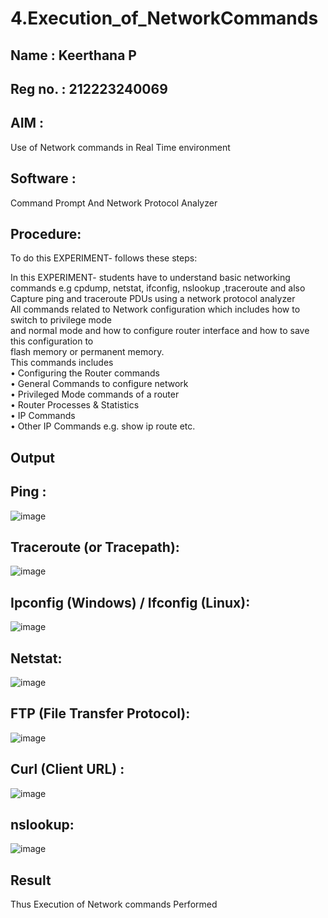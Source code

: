 # 4.Execution_of_NetworkCommands
## Name : Keerthana P
## Reg no. : 212223240069
## AIM : 
Use of Network commands in Real Time environment
## Software : 
Command Prompt And Network Protocol Analyzer
## Procedure: 
To do this EXPERIMENT- follows these steps:

In this EXPERIMENT- students have to understand basic networking commands e.g cpdump, netstat, ifconfig, nslookup ,traceroute and also Capture ping and traceroute PDUs using a network protocol analyzer 
<BR>
All commands related to Network configuration which includes how to switch to privilege mode
<BR>
and normal mode and how to configure router interface and how to save this configuration to
<BR>
flash memory or permanent memory.
<BR>
This commands includes
<BR>
• Configuring the Router commands
<BR>
• General Commands to configure network
<BR>
• Privileged Mode commands of a router 
<BR>
• Router Processes & Statistics
<BR>
• IP Commands
<BR>
• Other IP Commands e.g. show ip route etc.
<BR>

## Output

## Ping :
![image](https://github.com/user-attachments/assets/0a9ad2e9-66e5-41b3-b46f-b28e6a37a6a9)

## Traceroute (or Tracepath): 
![image](https://github.com/user-attachments/assets/e33afbbc-40f7-4aba-aa57-318c3dbca641)

## Ipconfig (Windows) / Ifconfig (Linux): 
![image](https://github.com/user-attachments/assets/4be06106-5dff-4528-adbb-7bd3426ae804)

## Netstat:
![image](https://github.com/user-attachments/assets/24e835c0-5cec-447b-b3e8-d4e0f424e87f)

## FTP (File Transfer Protocol): 
![image](https://github.com/user-attachments/assets/194bfd10-3a6f-4a37-af3b-64300b21e9f7)

## Curl (Client URL) : 
![image](https://github.com/user-attachments/assets/1ac0de94-8ba2-45bc-b384-729cca05d43e)

## nslookup: 
![image](https://github.com/user-attachments/assets/68898c9c-b415-4bcc-9df9-02f4de74c3f9)


## Result
Thus Execution of Network commands Performed 
